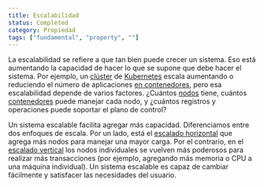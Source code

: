 ```yaml
---
title: Escalabilidad
status: Completed
category: Propiedad
tags: ["fundamental", "property", ""]
---
```


La escalabilidad se refiere a que tan bien puede crecer un sistema.
Eso está aumentando la capacidad de hacer lo que se supone que debe hacer el sistema.
Por ejemplo, un [clúster](/es/cluster/) de [Kubernetes](/es/kubernetes/) escala
aumentando o reduciendo el número de aplicaciones [en contenedores](/es/containerización/),
pero esa escalabilidad depende de varios factores.
¿Cuántos [nodos](/es/nodes/) tiene, cuántos [contenedores](/container/) puede manejar cada nodo,
y ¿cuántos registros y operaciones puede soportar el plano de control?

Un sistema escalable facilita agregar más capacidad.
Diferenciamos entre dos enfoques de escala.
Por un lado, está el [escalado horizontal](/horizontal-scaling/) que agrega más nodos para manejar una mayor carga.
Por el contrario, en el [escalado vertical](/vertical-scaling/) los nodos individuales se vuelven más poderosos para realizar más transacciones
(por ejemplo, agregando más memoria o CPU a una máquina individual).
Un sistema escalable es capaz de cambiar fácilmente y satisfacer las necesidades del usuario.

